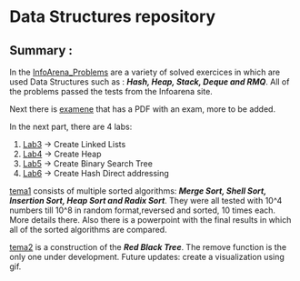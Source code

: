 # Data Structures repository

## Summary :
In the [InfoArena_Problems](https://github.com/MihaiB-dev/Data_Structures/tree/main/InfoArena_Problems) are a variety of solved exercices in which are used Data Structures such as : ***Hash, Heap, Stack, Deque and RMQ***. All of the problems passed the tests from the Infoarena site. 

Next there is [examene](https://github.com/MihaiB-dev/Data_Structures/tree/main/examene) that has a PDF with an exam, more to be added.

In the next part, there are 4 labs:   
1. [Lab3](https://github.com/MihaiB-dev/Data_Structures/tree/main/lab3) -> Create Linked Lists
2. [Lab4](https://github.com/MihaiB-dev/Data_Structures/tree/main/lab4) -> Create Heap
3. [Lab5](https://github.com/MihaiB-dev/Data_Structures/tree/main/lab5) -> Create Binary Search Tree
4. [Lab6](https://github.com/MihaiB-dev/Data_Structures/tree/main/lab6) -> Create Hash Direct addressing

[tema1](https://github.com/MihaiB-dev/Data_Structures/tree/main/tema1) consists of multiple sorted algorithms: ***Merge Sort, Shell Sort, Insertion Sort, Heap Sort and Radix Sort***. They were all tested with 10^4 numbers till 10^8 in random format,reversed and sorted, 10 times each. More details there. Also there is a powerpoint with the final results in which all of the sorted algorithms are compared.

[tema2](https://github.com/MihaiB-dev/Data_Structures/tree/main/tema2) is a construction of the ***Red Black Tree***. The remove function is the only one under development. Future updates: create a visualization using gif.
